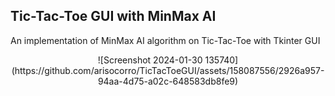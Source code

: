 ## Tic-Tac-Toe GUI with MinMax AI

An implementation of MinMax AI algorithm on Tic-Tac-Toe with Tkinter GUI 
<p align="center" dir="auto">
![Screenshot 2024-01-30 135740](https://github.com/arisocorro/TicTacToeGUI/assets/158087556/2926a957-94aa-4d75-a02c-648583db8fe9) 
</p>




